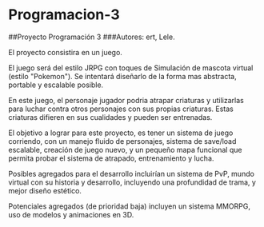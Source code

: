 # Programacion-3
##Proyecto Programación 3
###Autores: ert, Lele.

El proyecto consistira en un juego.

El juego será del estilo JRPG con toques de Simulación de mascota virtual (estilo "Pokemon"). Se intentará diseñarlo de la forma mas abstracta, portable y escalable posible.

En este juego, el personaje jugador podria atrapar criaturas y utilizarlas para luchar contra otros personajes con sus propias criaturas. Estas criaturas difieren en sus cualidades y pueden ser entrenadas.

El objetivo a lograr para este proyecto, es tener un sistema de juego corriendo, con un manejo fluido de personajes, sistema de save/load escalable, creación de juego nuevo, y un pequeño mapa funcional que permita probar el sistema de atrapado, entrenamiento y lucha.

Posibles agregados para el desarrollo incluirían un sistema de PvP, mundo virtual con su historia y desarrollo, incluyendo una profundidad de trama, y mejor diseño estético.

Potenciales agregados (de prioridad baja) incluyen un sistema MMORPG, uso de modelos y animaciones en 3D.
